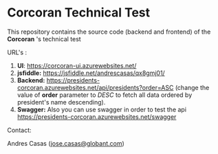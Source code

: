 # Corcoran Technical Test

This repository contains the source code (backend and frontend) of the **Corcoran** 's technical test

URL's :

1. **UI**: https://corcoran-ui.azurewebsites.net/
2. **jsfiddle:** https://jsfiddle.net/andrescasas/qx8gmj01/
3. **Backend:** https://presidents-corcoran.azurewebsites.net/api/presidents?order=ASC (change the value of **order** parameter to *DESC* to fetch all data ordered by president's name descending). 
4. **Swagger:** Also you can use swagger in order to test the api https://presidents-corcoran.azurewebsites.net/swagger

Contact: 

Andres Casas (jose.casas@globant.com)

